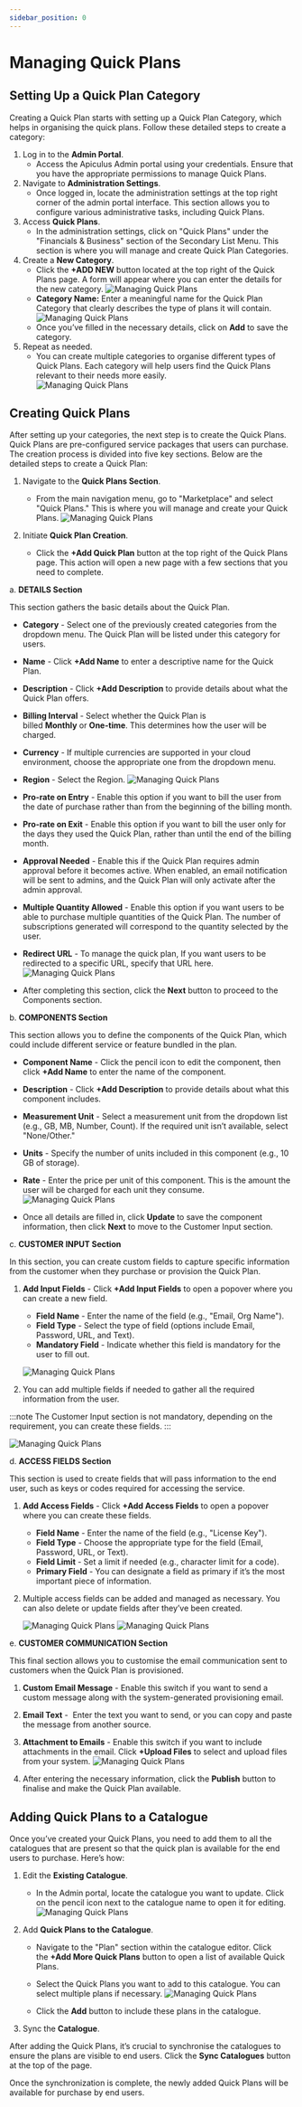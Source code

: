 ```yaml
---
sidebar_position: 0
---
```

# Managing Quick Plans

## Setting Up a Quick Plan Category

Creating a Quick Plan starts with setting up a Quick Plan Category, which helps in organising the quick plans. Follow these detailed steps to create a category:

1. Log in to the **Admin Portal**.
    - Access the Apiculus Admin portal using your credentials. Ensure that you have the appropriate permissions to manage Quick Plans.
2. Navigate to **Administration Settings**.
    - Once logged in, locate the administration settings at the top right corner of the admin portal interface. This section allows you to configure various administrative tasks, including Quick Plans.
3. Access **Quick Plans**.
    - In the administration settings, click on "Quick Plans" under the "Financials & Business" section of the Secondary List Menu. This section is where you will manage and create Quick Plan Categories.
4. Create a **New Category**.
    - Click the **+ADD NEW** button located at the top right of the Quick Plans page. A form will appear where you can enter the details for the new category.
    ![Managing Quick Plans](img/QuickPlans1.png)
    - **Category Name:** Enter a meaningful name for the Quick Plan Category that clearly describes the type of plans it will contain.
    ![Managing Quick Plans](img/QuickPlans2.png)
    - Once you’ve filled in the necessary details, click on **Add** to save the category.    
5. Repeat as needed.
    - You can create multiple categories to organise different types of Quick Plans. Each category will help users find the Quick Plans relevant to their needs more easily.      
      ![Managing Quick Plans](img/QuickPlans3.png)

## Creating Quick Plans

After setting up your categories, the next step is to create the Quick Plans. Quick Plans are pre-configured service packages that users can purchase. The creation process is divided into five key sections. Below are the detailed steps to create a Quick Plan:

1. Navigate to the **Quick Plans Section**.
	- From the main navigation menu, go to "Marketplace" and select "Quick Plans." This is where you will manage and create your Quick Plans.
	  ![Managing Quick Plans](img/QuickPlans4.png)

2. Initiate **Quick Plan Creation**.
	- Click the **+Add Quick Plan** button at the top right of the Quick Plans page. This action will open a new page with a few sections that you need to complete.

a. **DETAILS Section**

This section gathers the basic details about the Quick Plan.

- **Category** - Select one of the previously created categories from the dropdown menu. The Quick Plan will be listed under this category for users.
- **Name** - Click **+Add Name** to enter a descriptive name for the Quick Plan.
- **Description** - Click **+Add Description** to provide details about what the Quick Plan offers.
- **Billing Interval** - Select whether the Quick Plan is billed **Monthly** or **One-time**. This determines how the user will be charged.
- **Currency** - If multiple currencies are supported in your cloud environment, choose the appropriate one from the dropdown menu.
- **Region** - Select the Region.
  ![Managing Quick Plans](img/QuickPlans5.png)
- **Pro-rate on Entry** - Enable this option if you want to bill the user from the date of purchase rather than from the beginning of the billing month.
- **Pro-rate on Exit** - Enable this option if you want to bill the user only for the days they used the Quick Plan, rather than until the end of the billing month.
- **Approval Needed** - Enable this if the Quick Plan requires admin approval before it becomes active. When enabled, an email notification will be sent to admins, and the Quick Plan will only activate after the admin approval.
- **Multiple Quantity Allowed** - Enable this option if you want users to be able to purchase multiple quantities of the Quick Plan. The number of subscriptions generated will correspond to the quantity selected by the user.
- **Redirect URL** - To manage the quick plan, If you want users to be redirected to a specific URL, specify that URL here.
  ![Managing Quick Plans](img/QuickPlans6.png)

- After completing this section, click the **Next** button to proceed to the Components section.

b. **COMPONENTS Section**

This section allows you to define the components of the Quick Plan, which could include different service or feature bundled in the plan.

- **Component Name** - Click the pencil icon to edit the component, then click **+Add Name** to enter the name of the component.
- **Description** - Click **+Add Description** to provide details about what this component includes.
- **Measurement Unit** - Select a measurement unit from the dropdown list (e.g., GB, MB, Number, Count). If the required unit isn’t available, select "None/Other."
- **Units** - Specify the number of units included in this component (e.g., 10 GB of storage).
- **Rate** - Enter the price per unit of this component. This is the amount the user will be charged for each unit they consume.
  ![Managing Quick Plans](img/QuickPlans7.png)

- Once all details are filled in, click **Update** to save the component information, then click **Next** to move to the Customer Input section.

c. **CUSTOMER INPUT Section**

In this section, you can create custom fields to capture specific information from the customer when they purchase or provision the Quick Plan.

1. **Add Input Fields** - Click **+Add Input Fields** to open a popover where you can create a new field.
	- **Field Name** - Enter the name of the field (e.g., "Email, Org Name").
	- **Field Type** - Select the type of field (options include Email, Password, URL, and Text).
	- **Mandatory Field** - Indicate whether this field is mandatory for the user to fill out.

	![Managing Quick Plans](img/QuickPlans8.png)

2. You can add multiple fields if needed to gather all the required information from the user.

:::note
The Customer Input section is not mandatory, depending on the requirement, you can create these fields.
:::

![Managing Quick Plans](img/QuickPlans9.png)

d. **ACCESS FIELDS Section**

This section is used to create fields that will pass information to the end user, such as keys or codes required for accessing the service.

1. **Add Access Fields** - Click **+Add Access Fields** to open a popover where you can create these fields.
	- **Field Name** - Enter the name of the field (e.g., "License Key").
	- **Field Type** - Choose the appropriate type for the field (Email, Password, URL, or Text).
	- **Field Limit** - Set a limit if needed (e.g., character limit for a code).
	- **Primary Field** - You can designate a field as primary if it’s the most important piece of information.
2. Multiple access fields can be added and managed as necessary. You can also delete or update fields after they’ve been created.
   
   ![Managing Quick Plans](img/QuickPlans10.png)
   ![Managing Quick Plans](img/QuickPlans11.png)

e. **CUSTOMER COMMUNICATION Section**

This final section allows you to customise the email communication sent to customers when the Quick Plan is provisioned.

1. **Custom Email Message** - Enable this switch if you want to send a custom message along with the system-generated provisioning email.
2. **Email Text** -  Enter the text you want to send, or you can copy and paste the message from another source.
3. **Attachment to Emails** - Enable this switch if you want to include attachments in the email. Click **+Upload Files** to select and upload files from your system.
   ![Managing Quick Plans](img/QuickPlans12.png)

4. After entering the necessary information, click the **Publish** button to finalise and make the Quick Plan available.

## Adding Quick Plans to a Catalogue

Once you’ve created your Quick Plans, you need to add them to all the catalogues that are present so that the quick plan is available for the end users to purchase. Here’s how:

1. Edit the **Existing Catalogue**.
    - In the Admin portal, locate the catalogue you want to update. Click on the pencil icon next to the catalogue name to open it for editing.
      ![Managing Quick Plans](img/QuickPlans13.png)

2. Add **Quick Plans to the Catalogue**.
    - Navigate to the "Plan" section within the catalogue editor. Click the **+Add More Quick Plans** button to open a list of available Quick Plans.
    - Select the Quick Plans you want to add to this catalogue. You can select multiple plans if necessary.
      ![Managing Quick Plans](img/QuickPlans14.png)

	- Click the **Add** button to include these plans in the catalogue.
1. Sync the **Catalogue**.

After adding the Quick Plans, it’s crucial to synchronise the catalogues to ensure the plans are visible to end users. Click the **Sync Catalogues** button at the top of the page.

Once the synchronization is complete, the newly added Quick Plans will be available for purchase by end users.